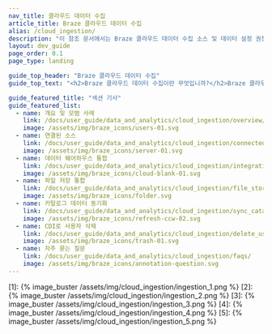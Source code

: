 ```yaml
---
nav_title: 클라우드 데이터 수집
article_title: Braze 클라우드 데이터 수집
alias: /cloud_ingestion/
description: "이 참조 문서에서는 Braze 클라우드 데이터 수집 소스 및 데이터 설정 권장 사항을 다룹니다."
layout: dev_guide
page_order: 0.1
page_type: landing

guide_top_header: "Braze 클라우드 데이터 수집"
guide_top_text: "<h2>Braze 클라우드 데이터 수집이란 무엇입니까?</h2>Braze 클라우드 데이터 수집(CDI)을 사용하면 데이터 저장 솔루션에서 Braze로 직접 연결하여 관련 사용자 또는 카탈로그 데이터를 동기화하고 사용자를 삭제할 수 있습니다. Braze에 동기화되면 이 데이터를 개인화 또는 세분화와 같은 사용 사례에 활용할 수 있습니다. 클라우드 데이터 수집의 유연한 통합은 중첩된 JSON 및 객체 배열을 포함한 복잡한 데이터 구조를 지원합니다. <br><br>**Braze 클라우드 데이터 수집 기능:**<br> 데이터 웨어하우스 또는 파일 저장 솔루션에서 Braze로 몇 분 만에 간단한 통합을 직접 생성하세요.<br>- 데이터 웨어하우스에서 Braze로 속성, 이벤트 및 구매를 포함한 사용자 데이터를 안전하게 동기화합니다.<br>- Cloud Data Ingestion을 커런츠 또는 Snowflake 데이터 공유와 결합하여 Braze로 데이터 루프를 닫으세요.<br><br>**클라우드 데이터 수집은 데이터를 동기화할 수 있습니다**:<br> Snowflake<br> 아마존 레드시프트<br> 구글 빅쿼리<br> 데이터브릭스<br> - S3"

guide_featured_title: "섹션 기사"
guide_featured_list:
  - name: 개요 및 모범 사례
    link: /docs/user_guide/data_and_analytics/cloud_ingestion/overview/
    image: /assets/img/braze_icons/users-01.svg
  - name: 연결된 소스
    link: /docs/user_guide/data_and_analytics/cloud_ingestion/connected_sources/
    image: /assets/img/braze_icons/server-01.svg
  - name: 데이터 웨어하우스 통합
    link: /docs/user_guide/data_and_analytics/cloud_ingestion/integrations/
    image: /assets/img/braze_icons/cloud-blank-01.svg
  - name: 파일 저장 통합
    link: /docs/user_guide/data_and_analytics/cloud_ingestion/file_storage_integrations/
    image: /assets/img/braze_icons/folder.svg 
  - name: 카탈로그 데이터 동기화
    link: /docs/user_guide/data_and_analytics/cloud_ingestion/sync_catalogs_data/
    image: /assets/img/braze_icons/refresh-ccw-02.svg
  - name: CDI로 사용자 삭제
    link: /docs/user_guide/data_and_analytics/cloud_ingestion/delete_users/
    image: /assets/img/braze_icons/trash-01.svg
  - name: 자주 묻는 질문
    link: /docs/user_guide/data_and_analytics/cloud_ingestion/faqs/
    image: /assets/img/braze_icons/annotation-question.svg
---
```


[1]: {% image_buster /assets/img/cloud_ingestion/ingestion_1.png %}
[2]: {% image_buster /assets/img/cloud_ingestion/ingestion_2.png %}
[3]: {% image_buster /assets/img/cloud_ingestion/ingestion_3.png %}
[4]: {% image_buster /assets/img/cloud_ingestion/ingestion_4.png %}
[5]: {% image_buster /assets/img/cloud_ingestion/ingestion_5.png %}
